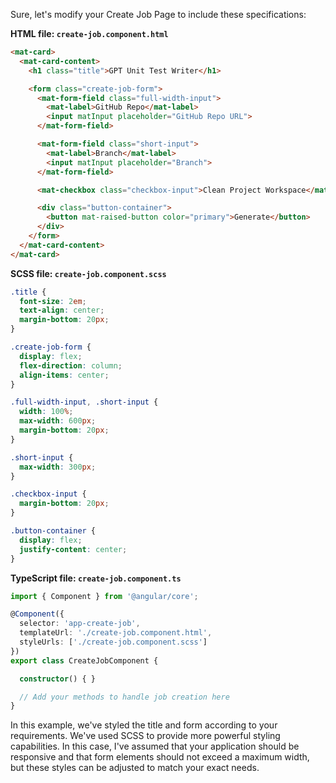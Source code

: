 Sure, let's modify your Create Job Page to include these specifications:

**HTML file: `create-job.component.html`**

```html
<mat-card>
  <mat-card-content>
    <h1 class="title">GPT Unit Test Writer</h1>

    <form class="create-job-form">
      <mat-form-field class="full-width-input">
        <mat-label>GitHub Repo</mat-label>
        <input matInput placeholder="GitHub Repo URL">
      </mat-form-field>

      <mat-form-field class="short-input">
        <mat-label>Branch</mat-label>
        <input matInput placeholder="Branch">
      </mat-form-field>

      <mat-checkbox class="checkbox-input">Clean Project Workspace</mat-checkbox>

      <div class="button-container">
        <button mat-raised-button color="primary">Generate</button>
      </div>
    </form>
  </mat-card-content>
</mat-card>
```

**SCSS file: `create-job.component.scss`**

```scss
.title {
  font-size: 2em;
  text-align: center;
  margin-bottom: 20px;
}

.create-job-form {
  display: flex;
  flex-direction: column;
  align-items: center;
}

.full-width-input, .short-input {
  width: 100%;
  max-width: 600px;
  margin-bottom: 20px;
}

.short-input {
  max-width: 300px;
}

.checkbox-input {
  margin-bottom: 20px;
}

.button-container {
  display: flex;
  justify-content: center;
}
```

**TypeScript file: `create-job.component.ts`**

```typescript
import { Component } from '@angular/core';

@Component({
  selector: 'app-create-job',
  templateUrl: './create-job.component.html',
  styleUrls: ['./create-job.component.scss']
})
export class CreateJobComponent {

  constructor() { }

  // Add your methods to handle job creation here
}
```

In this example, we've styled the title and form according to your requirements. We've used SCSS to provide more powerful styling capabilities. In this case, I've assumed that your application should be responsive and that form elements should not exceed a maximum width, but these styles can be adjusted to match your exact needs.